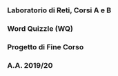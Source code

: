 ### Laboratorio di Reti, Corsi A e B
### Word Quizzle (WQ)
### Progetto di Fine Corso
### A.A. 2019/20